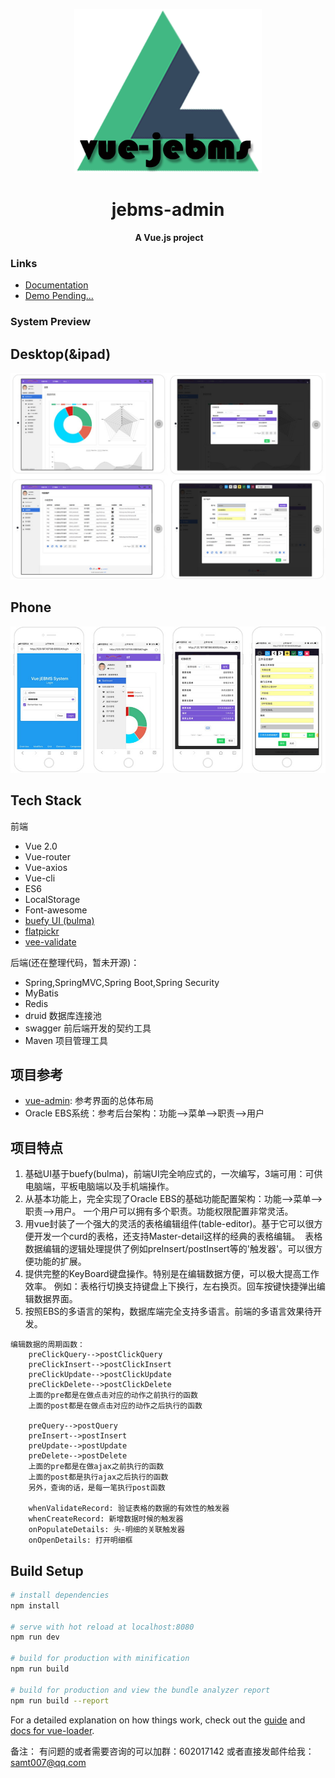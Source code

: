 
<div align="center">
  <p><img width="300" src="docs/jebms-logo.jpg"></p>
  <h1>jebms-admin</h1>
  <b>A Vue.js project</b>
</div>


### Links

- [Documentation](https://samt007.github.io/jebms-ui/documentation)
- [Demo Pending...]()

### System Preview

## Desktop(&ipad)
![Main](docs/preview/jebms-desktop-demo.jpg)

## Phone
![Login](docs/preview/jebms-phone-demo.jpg)

## Tech Stack
前端
- Vue 2.0
- Vue-router
- Vue-axios
- Vue-cli
- ES6
- LocalStorage
- Font-awesome
- [buefy UI (bulma)](https://buefy.github.io)
- [flatpickr](https://chmln.github.io/flatpickr/)
- [vee-validate](https://github.com/baianat/vee-validate)

后端(还在整理代码，暂未开源)：
- Spring,SpringMVC,Spring Boot,Spring Security
- MyBatis
- Redis
- druid 数据库连接池
- swagger 前后端开发的契约工具
- Maven 项目管理工具

## 项目参考
- [vue-admin](https://github.com/vue-bulma/vue-admin): 参考界面的总体布局
- Oracle EBS系统：参考后台架构：功能-->菜单-->职责-->用户

## 项目特点
1. 基础UI基于buefy(bulma)，前端UI完全响应式的，一次编写，3端可用：可供电脑端，平板电脑端以及手机端操作。
2. 从基本功能上，完全实现了Oracle EBS的基础功能配置架构：功能-->菜单-->职责-->用户。
  一个用户可以拥有多个职责。功能权限配置非常灵活。
3. 用vue封装了一个强大的灵活的表格编辑组件(table-editor)。基于它可以很方便开发一个curd的表格，还支持Master-detail这样的经典的表格编辑。
  表格数据编辑的逻辑处理提供了例如preInsert/postInsert等的'触发器'。可以很方便功能的扩展。
4. 提供完整的KeyBoard键盘操作。特别是在编辑数据方便，可以极大提高工作效率。
  例如：表格行切换支持键盘上下换行，左右换页。回车按键快捷弹出编辑数据界面。
5. 按照EBS的多语言的架构，数据库端完全支持多语言。前端的多语言效果待开发。


```
编辑数据的周期函数：
    preClickQuery-->postClickQuery
    preClickInsert-->postClickInsert
    preClickUpdate-->postClickUpdate
    preClickDelete-->postClickDelete
    上面的pre都是在做点击对应的动作之前执行的函数
    上面的post都是在做点击对应的动作之后执行的函数

    preQuery-->postQuery
    preInsert-->postInsert
    preUpdate-->postUpdate
    preDelete-->postDelete
    上面的pre都是在做ajax之前执行的函数
    上面的post都是执行ajax之后执行的函数
    另外，查询的话，是每一笔执行post函数

    whenValidateRecord: 验证表格的数据的有效性的触发器
    whenCreateRecord: 新增数据时候的触发器
    onPopulateDetails: 头-明细的关联触发器
    onOpenDetails: 打开明细框
```

## Build Setup

``` bash
# install dependencies
npm install

# serve with hot reload at localhost:8080
npm run dev

# build for production with minification
npm run build

# build for production and view the bundle analyzer report
npm run build --report
```

For a detailed explanation on how things work, check out the [guide](http://vuejs-templates.github.io/webpack/) and [docs for vue-loader](http://vuejs.github.io/vue-loader).

备注：
有问题的或者需要咨询的可以加群：602017142
或者直接发邮件给我：samt007@qq.com
